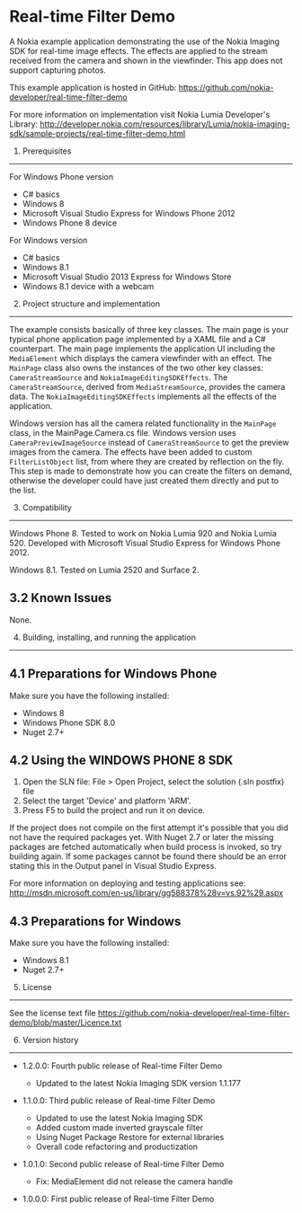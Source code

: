 Real-time Filter Demo
=====================

A Nokia example application demonstrating the use of the Nokia Imaging SDK for
real-time image effects. The effects are applied to the stream received from the
camera and shown in the viewfinder. This app does not support capturing photos. 

This example application is hosted in GitHub:
https://github.com/nokia-developer/real-time-filter-demo

For more information on implementation visit Nokia Lumia Developer's Library:
http://developer.nokia.com/resources/library/Lumia/nokia-imaging-sdk/sample-projects/real-time-filter-demo.html


1. Prerequisites
-------------------------------------------------------------------------------
For Windows Phone version
* C# basics
* Windows 8
* Microsoft Visual Studio Express for Windows Phone 2012
* Windows Phone 8 device

For Windows version
* C# basics
* Windows 8.1
* Microsoft Visual Studio 2013 Express for Windows Store
* Windows 8.1 device with a webcam

2. Project structure and implementation
-------------------------------------------------------------------------------

The example consists basically of three key classes. The main page is your
typical phone application page implemented by a XAML file and a C# counterpart.
The main page implements the application UI including the `MediaElement` which
displays the camera viewfinder with an effect. The `MainPage` class also owns
the instances of the two other key classes: `CameraStreamSource` and
`NokiaImageEditingSDKEffects`. The `CameraStreamSource`, derived from
`MediaStreamSource`, provides the camera data. The `NokiaImageEditingSDKEffects`
implements all the effects of the application. 

Windows version has all the camera related functionality in the `MainPage` class, 
in the MainPage.Camera.cs file. Windows version uses `CameraPreviewImageSource` 
instead of `CameraStreamSource` to get the preview images from the camera. The
effects have been added to custom `FilterListObject` list, from where they are 
created by reflection on the fly. This step is made to demonstrate how you can
create the filters on demand, otherwise the developer could have just created 
them directly and put to the list.


3. Compatibility
-------------------------------------------------------------------------------

Windows Phone 8. Tested to work on Nokia Lumia 920 and Nokia Lumia 520.
Developed with Microsoft Visual Studio Express for Windows Phone 2012.

Windows 8.1. Tested on Lumia 2520 and Surface 2.


3.2 Known Issues
----------------

None.


4. Building, installing, and running the application
-------------------------------------------------------------------------------

4.1 Preparations for Windows Phone
----------------------------------

Make sure you have the following installed:

* Windows 8
* Windows Phone SDK 8.0
* Nuget 2.7+

4.2 Using the WINDOWS PHONE 8 SDK
---------------------------------

1. Open the SLN file:
   File > Open Project, select the solution (.sln postfix) file
2. Select the target 'Device' and platform 'ARM'.
3. Press F5 to build the project and run it on device.

If the project does not compile on the first attempt it's possible that you
did not have the required packages yet. With Nuget 2.7 or later the missing
packages are fetched automatically when build process is invoked, so try
building again. If some packages cannot be found there should be an
error stating this in the Output panel in Visual Studio Express.

For more information on deploying and testing applications see:
http://msdn.microsoft.com/en-us/library/gg588378%28v=vs.92%29.aspx

4.3 Preparations for Windows
----------------------------
Make sure you have the following installed:

* Windows 8.1
* Nuget 2.7+


5. License
-------------------------------------------------------------------------------

See the license text file
https://github.com/nokia-developer/real-time-filter-demo/blob/master/Licence.txt


6. Version history
-------------------------------------------------------------------------------

* 1.2.0.0: Fourth public release of Real-time Filter Demo
  - Updated to the latest Nokia Imaging SDK version 1.1.177

* 1.1.0.0: Third public release of Real-time Filter Demo
  - Updated to use the latest Nokia Imaging SDK
  - Added custom made inverted grayscale filter
  - Using Nuget Package Restore for external libraries
  - Overall code refactoring and productization

* 1.0.1.0: Second public release of Real-time Filter Demo
  - Fix: MediaElement did not release the camera handle
  
* 1.0.0.0: First public release of Real-time Filter Demo
